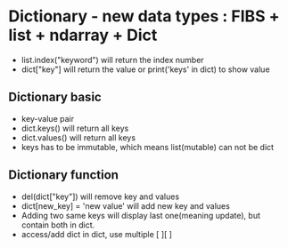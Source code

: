 # Dictionary - new data types : FIBS + list + ndarray + Dict

* list.index("keyword") will return the index number
* dict["key"] will return the value or  print('keys' in dict) to show value

## Dictionary basic
* key-value pair
* dict.keys() will return all keys
* dict.values() will return all keys
* keys has to be immutable, which means list(mutable) can not be dict 

## Dictionary function
* del(dict["key"]) will remove key and values
* dict[new_key] = 'new value' will add new key and values
* Adding two same keys will display last one(meaning update), but contain both in dict.
* access/add  dict in dict, use multiple [ ][ ]

